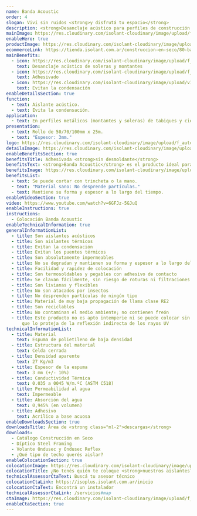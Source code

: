 ```yaml
---
name: Banda Acoustic
order: 4
slogan: Viví sin ruidos <strong>y disfrutá tu espacio</strong>
description: <strong>Desanclaje acústico para perfiles de construcción en seco y steel framing, adhesivada.</strong><br /><br /><strong>Banda Acoustic</strong> es el producto ideal para desanclar acústicamente la estructura metálica de construcción en seco de las losas y muros de su obra, logrando así reducir los ruidos generados por vibración (de impacto). Al estar adhesivada y no tener desmoldante es el producto más práctico del mercado para aislar montantes y soleras.
mainImage: https://res.cloudinary.com/isolant-cloudinary/image/upload/f_auto,q_auto:good/website-2021/products/banda-acoustic/isolant-aislantes-linea-construccion-en-seco-banda-acoustic-imagen.jpg
enableHero: true
productImage: https://res.cloudinary.com/isolant-cloudinary/image/upload/f_auto,q_auto:good/website-2021/products/banda-acoustic/isolant-aislantes-linea-construccion-en-seco-banda-acoustic-producto-rollo.png
ecommerceLink: https://tienda.isolant.com.ar/construccion-en-seco/80-banda-acoustic-100mm.html
mainBenefits:
  - icon: https://res.cloudinary.com/isolant-cloudinary/image/upload/f_auto,q_auto:good/website-2021/products/banda-acoustic/isolant-aislantes-linea-construccion-en-seco-banda-acoustic-beneficio-1.svg
    text: Desanclaje acústico de soleras y montantes
  - icon: https://res.cloudinary.com/isolant-cloudinary/image/upload/f_auto,q_auto:good/website-2021/products/banda-acoustic/isolant-aislantes-linea-construccion-en-seco-banda-acoustic-beneficio-2.svg
    text: Adhesivado
  - icon: https://res.cloudinary.com/isolant-cloudinary/image/upload/v1635429089/website-2021/products/banda-acoustic/isolant-aislantes-linea-construccion-en-seco-banda-acoustic-beneficio-3.svg
    text: Evitan la condensación
enableDetailsSection: true
function:
  - text: Aislante acústico.
  - text: Evita la condensación.
application:
  - text: En perfiles metálicos (montantes y soleras) de tabiques y cielorrasos.
presentation:
  - text: Rollo de 50/70/100mm x 25m.
  - text: "Espesor: 3mm."
logo: https://res.cloudinary.com/isolant-cloudinary/image/upload/f_auto,q_auto:good/website-2021/products/banda-acoustic/isolant-aislantes-linea-construccion-en-seco-banda-acoustic-logo.webp
detailsImage: https://res.cloudinary.com/isolant-cloudinary/image/upload/f_auto,q_auto:good/website-2021/products/banda-acoustic/isolant-aislantes-linea-construccion-en-seco-banda-acoustic-imagen-detalle-producto.jpg
enableBenefitsSection: true
benefitsTitle: Adhesivada <strong>sin desmoldante</strong>
benefitsText: <strong>Banda Acoustic</strong> es el producto ideal para desanclar acústicamente la estructura metálica de construcción en seco de las losas y muros de su obra, logrando así reducir los ruidos generados por vibración (de impacto). Al estar adhesivada y no tener desmoldante es el producto más práctico del mercado para aislar montantes.
benefitsImage: https://res.cloudinary.com/isolant-cloudinary/image/upload/f_auto,q_auto:good/website-2021/products/banda-acoustic/isolant-aislantes-linea-construccion-en-seco-banda-acoustic-beneficio-exclusivo.jpg
benefitsList:
  - text: Se puede cortar con trincheta o la mano.
  - text: "Material sano: No desprende partículas."
  - text: Mantiene su forma y espesor a lo largo del tiempo.
enableVideoSection: true
video: https://www.youtube.com/watch?v=6GFJz-5GJuQ
enableInstructions: true
instructions:
  - Colocación Banda Acoustic
enableTechnicalInformation: true
generalInformationList:
  - title: Son aislantes acústicos
  - title: Son aislantes térmicos
  - title: Evitan la condensación
  - title: Evitan los puentes térmicos
  - title: Son absolutamente impermeables
  - title: No se degradan y mantienen su forma y espesor a lo largo del tiempo
  - title: Facilidad y rapidez de colocación
  - title: Son termosoldables y pegables con adhesivo de contacto
  - title: Se clavan fácilmente, sin riesgo de roturas ni filtraciones
  - title: Son livianas y flexibles
  - title: No son atacados por insectos
  - title: No desprenden partículas de ningún tipo
  - title: Material de muy baja propagación de llama clase RE2
  - title: Son reciclables
  - title: No contaminan el medio ambiente; no contienen freón
  - title: Este producto no es apto intemperie ni se puede colocar sin un cielorraso
      que lo proteja de la reflexión indirecta de los rayos UV
technicalInformationList:
  - title: Material
    text: Espuma de polietileno de baja densidad
  - title: Estructura del material
    text: Celda cerrada
  - title: Densidad aparente
    text: 27 Kg/m3
  - title: Espesor de la espuma
    text: 3 mm (+/- 10%)
  - title: Conductividad Térmica
    text: 0.035 a 0045 W/m.ºC (ASTM C518)
  - title: Permeabilidad al agua
    text: Impermeable
  - title: Absorción del agua
    text: 0,945% (en volumen)
  - title: Adhesivo
    text: Acrílico a base acuosa
enableDownloadsSection: true
downloadsTitle: Área de <strong class="ml-2">descargas</strong>
downloads:
  - Catálogo Construcción en Seco
  - Díptico Steel Framing
  - Volante Ondusec y Ondusec Reflex
  - ¿Qué tipo de techo querés aislar?
enableColocationSection: true
colocationImage: https://res.cloudinary.com/isolant-cloudinary/image/upload/f_auto,q_auto:good/website-2021/owners/homepage/isolant-aislantes-duenos-e-inquilinos-isoplus-colocation.jpg
colocationTitle: ¿No tenés quién te coloque <strong>nuestros aislantes?</strong>
technicalAssessorCtaText: Buscá tu asesor técnico
colocationCtaLink: https://isoplus.isolant.com.ar/inicio
colocationCtaText: Encontrá un instalador
technicalAssessorCtaLink: /servicios#map
ctaImage: https://res.cloudinary.com/isolant-cloudinary/image/upload/f_auto,q_auto:good/website-2021/products/banda-acoustic/isolant-aislantes-linea-vivienda-banda-acoustic-imagen-detalle.jpg
enableCtaSection: true
---
```


